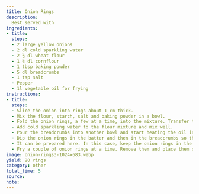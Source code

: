 ```yaml
---
title: Onion Rings
description:
  Best served with 
ingredients:
- title:
  steps:
  - 2 large yellow onions
  - 2 dl cold sparkling water
  - 2 ½ dl wheat flour
  - 1 ¼ dl cornflour
  - 1 tbsp baking powder
  - 5 dl breadcrumbs
  - 1 tsp salt
  - Pepper 
  - 1l vegetable oil for frying
instructions:
- title: 
  steps:
  - Slice the onion into rings about 1 cm thick.
  - Mix the flour, starch, salt and baking powder in a bowl.
  - Fold the onion rings, a few at a time, into the mixture. Transfer them to a separate bowl and pepper. Mix well.
  - Add cold sparkling water to the flour mixture and mix well.
  - Pour the breadcrumbs into another bowl and start heating the oil in a pan to about 180°C.
  - Dip the onion rings in the batter and then in the breadcrumbs so that they are well covered.
  - It can be prepared here. In this case, keep the onion rings in the fridge.
  - Fry a couple of onion rings at a time. Remove them and place them on a baking tray or grid with paper underneath to absorb oil.
image: onion-rings3-1024x683.webp
yield: 20 rings
category: other
total_time: 5
source:
note: 
---
```

